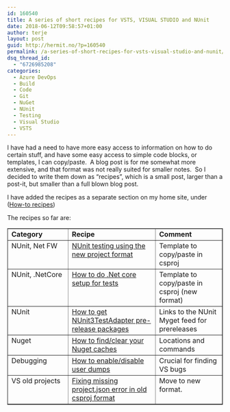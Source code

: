 ```yaml
---
id: 160540
title: A series of short recipes for VSTS, VISUAL STUDIO and NUnit
date: 2018-06-12T09:58:57+01:00
author: terje
layout: post
guid: http://hermit.no/?p=160540
permalink: /a-series-of-short-recipes-for-vsts-visual-studio-and-nunit/
dsq_thread_id:
  - "6726985208"
categories:
  - Azure DevOps
  - Build
  - Code
  - Git
  - NuGet
  - NUnit
  - Testing
  - Visual Studio
  - VSTS
---
```

<p>I have had a need to have more easy access to information on how to do certain stuff, and have some easy access to simple code blocks, or templates, I can copy/paste.&nbsp; A blog post is for me somewhat more extensive, and that format was not really suited for smaller notes.&nbsp; So I decided to write them down as “recipes”, which is a small post, larger than a post-it, but smaller than a full blown blog post.</p> <p>I have added the recipes as a separate section on my home site, under (<a title="http://hermit.no/recipes/" href="http://hermit.no/recipes/">How-to recipes</a>)</p> <p>The recipes so far are:</p> <table cellspacing="0" cellpadding="2" width="540" border="1"> <tbody> <tr> <td valign="top" width="165"><strong>Category</strong></td> <td valign="top" width="228"><strong>Recipe</strong></td> <td valign="top" width="145"><strong>Comment</strong></td></tr> <tr> <td valign="top" width="165">NUnit, Net FW</td> <td valign="top" width="228"><a title="http://hermit.no/nunit-testing-using-the-new-project-format/" href="http://hermit.no/nunit-testing-using-the-new-project-format/">NUnit testing using the new project format</a></td> <td valign="top" width="163">Template to copy/paste in csproj</td></tr> <tr> <td valign="top" width="165">NUnit, .NetCore</td> <td valign="top" width="228"><a title="http://hermit.no/net-core-setup/" href="http://hermit.no/net-core-setup/">How to do .Net core setup for tests</a></td> <td valign="top" width="173">Template to copy/paste in csproj (new format)</td></tr> <tr> <td valign="top" width="165">NUnit</td> <td valign="top" width="228"><a title="http://hermit.no/get-nunit3testadapter-pre-release-packages/" href="http://hermit.no/get-nunit3testadapter-pre-release-packages/">How to get NUnit3TestAdapter pre-release packages</a></td> <td valign="top" width="179">Links to the NUnit Myget feed for prereleases</td></tr> <tr> <td valign="top" width="165">Nuget</td> <td valign="top" width="228"><a title="http://hermit.no/findclear-nuget-caches/" href="http://hermit.no/findclear-nuget-caches/">How to find/clear your Nuget caches</a></td> <td valign="top" width="183">Locations and commands</td></tr> <tr> <td valign="top" width="165">Debugging</td> <td valign="top" width="228"><a title="http://hermit.no/enabledisable-user-dumps/" href="http://hermit.no/enabledisable-user-dumps/">How to enable/disable user dumps</a></td> <td valign="top" width="186">Crucial for finding VS bugs</td></tr> <tr> <td valign="top" width="165">VS old projects</td> <td valign="top" width="228"><a title="http://hermit.no/trick-fixing-strange-missing-project-json-error-old-csproj-format/" href="http://hermit.no/trick-fixing-strange-missing-project-json-error-old-csproj-format/">Fixing missing project.json error in old csproj format</a></td> <td valign="top" width="188">Move to new format.</td></tr></tbody></table>